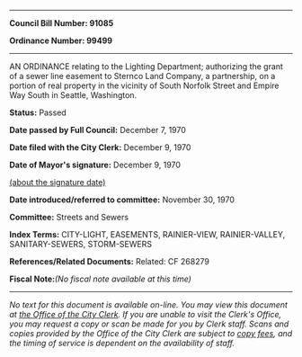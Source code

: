

********

**Council Bill Number: 91085**
   
**Ordinance Number: 99499**
********

 AN ORDINANCE relating to the Lighting Department; authorizing the grant of a sewer line easement to Sternco Land Company, a partnership, on a portion of real property in the vicinity of South Norfolk Street and Empire Way South in Seattle, Washington.

**Status:** Passed
   
**Date passed by Full Council:** December 7, 1970
   
**Date filed with the City Clerk:** December 9, 1970
   
**Date of Mayor's signature:** December 9, 1970
   
[(about the signature date)](/~public/approvaldate.htm)
   
   
   
**Date introduced/referred to committee:** November 30, 1970
   
**Committee:** Streets and Sewers
   
   
**Index Terms:** CITY-LIGHT, EASEMENTS, RAINIER-VIEW, RAINIER-VALLEY, SANITARY-SEWERS, STORM-SEWERS

**References/Related Documents:** Related: CF 268279

**Fiscal Note:**_(No fiscal note available at this time)_
********

_No text for this document is available on-line. You may view this document at [the Office of the City Clerk](http://www.seattle.gov/leg/clerk/contactUs.htm). If you are unable to visit the Clerk's Office, you may request a copy or scan be made for you by Clerk staff. Scans and copies provided by the Office of the City Clerk are subject to [copy fees](http://clerk.seattle.gov/~public/clerkfees.htm), and the timing of service is dependent on the availability of staff._

